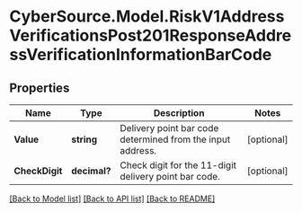 # CyberSource.Model.RiskV1AddressVerificationsPost201ResponseAddressVerificationInformationBarCode
## Properties

Name | Type | Description | Notes
------------ | ------------- | ------------- | -------------
**Value** | **string** | Delivery point bar code determined from the input address. | [optional] 
**CheckDigit** | **decimal?** | Check digit for the 11-digit delivery point bar code. | [optional] 

[[Back to Model list]](../README.md#documentation-for-models) [[Back to API list]](../README.md#documentation-for-api-endpoints) [[Back to README]](../README.md)

